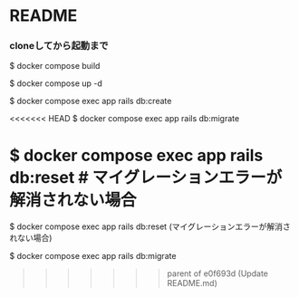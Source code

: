 # README

### cloneしてから起動まで

$ docker compose build

$ docker compose up -d

$ docker compose exec app rails db:create

<<<<<<< HEAD
$ docker compose exec app rails db:migrate

$ docker compose exec app rails db:reset # マイグレーションエラーが解消されない場合
=======
$ docker compose exec app rails db:reset (マイグレーションエラーが解消されない場合)

$ docker compose exec app rails db:migrate
>>>>>>> parent of e0f693d (Update README.md)

